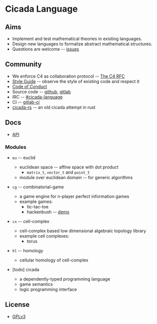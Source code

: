 # Cicada Language

## Aims

- Implement and test mathematical theories in existing languages.
- Design new languages to formalize abstract mathematical structures.
- Questions are welcome -- [issues](https://github.com/xieyuheng/cicada/issues)

## Community

- We enforce C4 as collaboration protocol -- [The C4 RFC](https://rfc.zeromq.org/spec:42/C4)
- [Style Guide](STYLE-GUIDE.md) -- observe the style of existing code and respect it
- [Code of Conduct](CODE-OF-CONDUCT.md)
- Source code -- [github](https://github.com/xieyuheng/cicada), [gitlab](https://gitlab.com/xieyuheng/cicada/)
- IRC -- [#cicada-language](https://kiwiirc.com/nextclient/irc.freenode.net/#cicada-language)
- CI -- [gitlab-ci](https://gitlab.com/xieyuheng/cicada/pipelines)
- [cicada-rs](http://github.com/xieyuheng/cicada-rs) -- an old cicada attempt in rust

## Docs

- [API](https://api.cicada-lang.now.sh)

### Modules

- `eu` -- euclid
  - euclidean space -- affine space with dot product
    - `matrix_t`, `vector_t` and `point_t`
  - module over euclidean domain -- for generic algorithms

- `cg` -- combinatorial-game
  - a game engine for n-player perfect information games
  - example games:
    - tic-tac-toe
    - hackenbush -- [demo](http://hackenbush.combinatorial-game.surge.sh/)

- `cx` -- cell-complex
  - cell-complex based low dimensional algebraic topology library
  - example cell complexes:
    - torus

- `hl` -- homology
  - cellular homology of cell-complex

- [todo] cicada
  - a dependently-typed programming language
  - game semantics
  - logic programming interface

## License

- [GPLv3](LICENSE)

